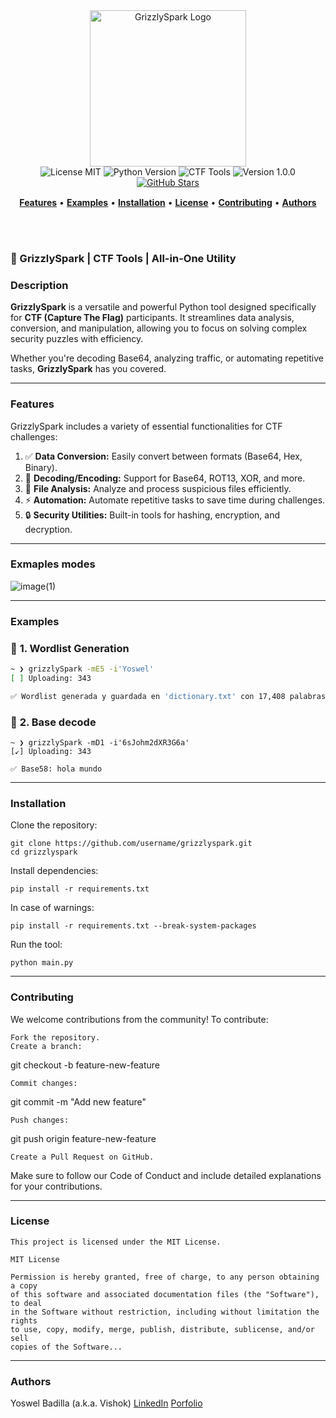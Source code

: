 <!-- Banner Principal -->
<div align="center">
  <img src="https://github.com/user-attachments/assets/91880a9f-f659-42e2-a926-6f9ebdc5ce44" alt="GrizzlySpark Logo" width="250px" />
</div>

<!-- Badges -->
<div align="center">
  <img src="https://img.shields.io/badge/License-MIT-blue.svg" alt="License MIT" />
  <img src="https://img.shields.io/badge/Language-Python%203.8%2B-blue.svg" alt="Python Version" />
  <img src="https://img.shields.io/badge/CTF-Tools-orange.svg" alt="CTF Tools" />
  <img src="https://img.shields.io/badge/Version-1.0.0-green.svg" alt="Version 1.0.0" />
  <a href="https://github.com/Yoswell/GrizzlySpark/stargazers">
    <img src="https://img.shields.io/github/stars/Yoswell/GrizzlySpark?style=social" alt="GitHub Stars">
  </a>
</div>

<!-- Navegación -->
<div align="center" style="margin-top: 15px;">
    <a href="#features"><b>Features</b></a> • 
    <a href="#examples"><b>Examples</b></a> • 
    <a href="#installation"><b>Installation</b></a> • 
    <a href="#license"><b>License</b></a> • 
    <a href="#contributing"><b>Contributing</b></a> • 
    <a href="#authors"><b>Authors</b></a>
</div>

<!-- Título Principal -->
<br/><br/>

### 🚀 GrizzlySpark | CTF Tools | All-in-One Utility

### **Description**  
**GrizzlySpark** is a versatile and powerful Python tool designed specifically for **CTF (Capture The Flag)** participants. It streamlines data analysis, conversion, and manipulation, allowing you to focus on solving complex security puzzles with efficiency.  

Whether you're decoding Base64, analyzing traffic, or automating repetitive tasks, **GrizzlySpark** has you covered.

---

### **Features**  
GrizzlySpark includes a variety of essential functionalities for CTF challenges:

1. ✅ **Data Conversion:** Easily convert between formats (Base64, Hex, Binary).  
2. 🔄 **Decoding/Encoding:** Support for Base64, ROT13, XOR, and more.  
3. 📂 **File Analysis:** Analyze and process suspicious files efficiently.  
4. ⚡ **Automation:** Automate repetitive tasks to save time during challenges.  
5. 🔒 **Security Utilities:** Built-in tools for hashing, encryption, and decryption.

---

### **Exmaples modes**
![image(1)](https://github.com/user-attachments/assets/5a9e2f07-4500-4c02-b87e-b8be21e50407)

---

### **Examples**  

### 🔑 **1. Wordlist Generation**  
```bash
~ ❯ grizzlySpark -mE5 -i'Yoswel'
[ ] Uploading: 343

✅ Wordlist generada y guardada en 'dictionary.txt' con 17,408 palabras.
```
### 🔑 **2. Base decode**  
```
~ ❯ grizzlySpark -mD1 -i'6sJohm2dXR3G6a'
[↙] Uploading: 343

✅ Base58: hola mundo
```

---

### **Installation**

Clone the repository:

    git clone https://github.com/username/grizzlyspark.git
    cd grizzlyspark

Install dependencies:

    pip install -r requirements.txt

In case of warnings:

    pip install -r requirements.txt --break-system-packages

Run the tool:

    python main.py

---

### **Contributing**

We welcome contributions from the community! To contribute:

    Fork the repository.
    Create a branch:

git checkout -b feature-new-feature

    Commit changes:

git commit -m "Add new feature"

    Push changes:

git push origin feature-new-feature

    Create a Pull Request on GitHub.

Make sure to follow our Code of Conduct and include detailed explanations for your contributions.

---

### **License**

    This project is licensed under the MIT License.
    
    MIT License
    
    Permission is hereby granted, free of charge, to any person obtaining a copy
    of this software and associated documentation files (the "Software"), to deal
    in the Software without restriction, including without limitation the rights
    to use, copy, modify, merge, publish, distribute, sublicense, and/or sell
    copies of the Software...

---

### **Authors**

Yoswel Badilla (a.k.a. Vishok)
<a href="https://www.linkedin.com/in/yoswel-badilla-cyberjr/">LinkedIn</a>
<a href="https://yoswell.github.io/portafoliopersonal/index.html">Porfolio</a> 
